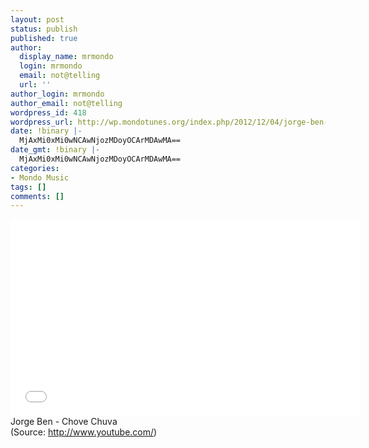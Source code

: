 ```yaml
---
layout: post
status: publish
published: true
author:
  display_name: mrmondo
  login: mrmondo
  email: not@telling
  url: ''
author_login: mrmondo
author_email: not@telling
wordpress_id: 418
wordpress_url: http://wp.mondotunes.org/index.php/2012/12/04/jorge-ben-chove-chuva/
date: !binary |-
  MjAxMi0xMi0wNCAwNjozMDoyOCArMDAwMA==
date_gmt: !binary |-
  MjAxMi0xMi0wNCAwNjozMDoyOCArMDAwMA==
categories:
- Mondo Music
tags: []
comments: []
---
```

<iframe width="560" height="315" src="//www.youtube.com/embed/4d3BU1x4JgY" frameborder="0"> </iframe>
Jorge Ben - Chove Chuva
<div class="attribution">(<span>Source:</span> <a href="http://www.youtube.com/">http://www.youtube.com/</a>)</div>
